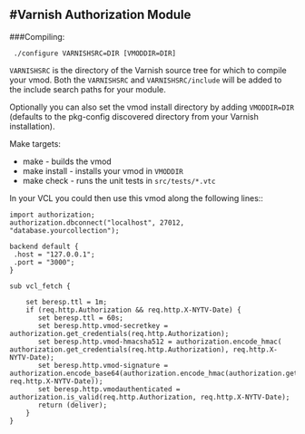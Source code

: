 #Varnish Authorization Module
-----------------------------


###Compiling:

```
 ./configure VARNISHSRC=DIR [VMODDIR=DIR]
```

`VARNISHSRC` is the directory of the Varnish source tree for which to
compile your vmod. Both the `VARNISHSRC` and `VARNISHSRC/include`
will be added to the include search paths for your module.

Optionally you can also set the vmod install directory by adding
`VMODDIR=DIR` (defaults to the pkg-config discovered directory from your
Varnish installation).

Make targets:

* make - builds the vmod
* make install - installs your vmod in `VMODDIR`
* make check - runs the unit tests in ``src/tests/*.vtc``

In your VCL you could then use this vmod along the following lines::

```
import authorization;
authorization.dbconnect("localhost", 27012, "database.yourcollection");

backend default {
 .host = "127.0.0.1";
 .port = "3000";
}

sub vcl_fetch {
    
    set beresp.ttl = 1m;
    if (req.http.Authorization && req.http.X-NYTV-Date) {
       set beresp.ttl = 60s;
       set beresp.http.vmod-secretkey = authorization.get_credentials(req.http.Authorization);
       set beresp.http.vmod-hmacsha512 = authorization.encode_hmac( authorization.get_credentials(req.http.Authorization), req.http.X-NYTV-Date);
       set beresp.http.vmod-signature = authorization.encode_base64(authorization.encode_hmac(authorization.get_credentials(req.http.Authorization), req.http.X-NYTV-Date));
       set beresp.http.vmodauthenticated = authorization.is_valid(req.http.Authorization, req.http.X-NYTV-Date);
       return (deliver);
    }
}

```

